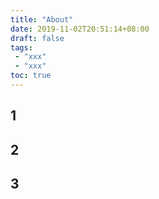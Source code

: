 ```yaml
---
title: "About"
date: 2019-11-02T20:51:14+08:00
draft: false
tags:
 - "xxx"
 - "xxx"
toc: true
---
```


## 1

## 2

## 3